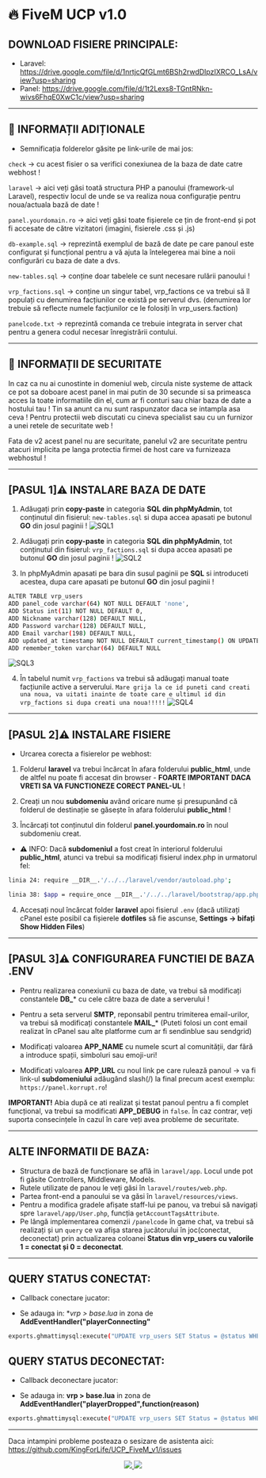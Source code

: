 # 🔥 **FiveM UCP v1.0**

## DOWNLOAD FISIERE PRINCIPALE:

* Laravel: https://drive.google.com/file/d/1nrtjcQfGLmt6BSh2rwdDIpzIXRCO_LsA/view?usp=sharing
* Panel: https://drive.google.com/file/d/1t2Lexs8-TGntRNkn-wivs6FhqE0XwC1c/view?usp=sharing

---

## 🤔 **INFORMAȚII ADIȚIONALE**

- Semnificația folderelor găsite pe link-urile de mai jos:

`check` -> cu acest fisier o sa verifici conexiunea de la baza de date catre webhost !

`laravel` ->  aici veți găsi toată structura PHP a panoului (framework-ul Laravel), respectiv locul de unde se va realiza noua configurație pentru noua/actuala bază de date !

`panel.yourdomain.ro` ->  aici veți găsi toate fișierele ce țin de front-end și pot fi accesate de către vizitatori (imagini, fisierele .css și .js)

`db-example.sql` ->  reprezintă exemplul de bază de date pe care panoul este configurat și funcțional pentru a vă ajuta la întelegerea mai bine a noii configurări cu baza de date a dvs.

`new-tables.sql` ->  conține doar tabelele ce sunt necesare rulării panoului !

`vrp_factions.sql` ->  conține un singur tabel, vrp_factions ce va trebui să îl populați cu denumirea facțiunilor ce există pe serverul dvs. (denumirea lor trebuie să reflecte numele facțiunilor ce le folosiți în vrp_users.faction)

`panelcode.txt` ->  reprezintă comanda ce trebuie integrata in server chat pentru a genera codul necesar înregistrării contului.

---

## 🤔 **INFORMAȚII DE SECURITATE**

In caz ca nu ai cunostinte in domeniul web, circula niste systeme de attack ce pot sa doboare acest panel in mai putin de 30 secunde si sa primeasca acces la toate informatiile din el, cum ar fi conturi sau chiar baza de date a hostului tau !
Tin sa anunt ca nu sunt raspunzator daca se intampla asa ceva !
Pentru protectii web discutati cu cineva specialist sau cu un furnizor a unei retele de securitate web !

Fata de v2 acest panel nu are securitate, panelul v2 are securitate pentru atacuri implicita pe langa protectia firmei de host care va furnizeaza webhostul !

---

## [PASUL 1]⚠️ **INSTALARE BAZA DE DATE**

1. Adăugați prin **copy-paste** in categoria **SQL din phpMyAdmin**, tot conținutul din fisierul: `new-tables.sql` si dupa accea apasati pe butonul **GO** din josul paginii !
![SQL1](https://imgur.com/FnkG630.png)

2. Adăugați prin **copy-paste** in categoria **SQL din phpMyAdmin**, tot conținutul din fisierul: `vrp_factions.sql` si dupa accea apasati pe butonul **GO** din josul paginii !
![SQL2](https://imgur.com/nA9yE5O.png)

3. In phpMyAdmin apasati pe bara din susul paginii pe **SQL** si introduceti acestea, dupa care apasati pe butonul **GO** din josul paginii !
```bash
ALTER TABLE vrp_users
ADD panel_code varchar(64) NOT NULL DEFAULT 'none',
ADD Status int(11) NOT NULL DEFAULT 0,
ADD Nickname varchar(128) DEFAULT NULL,
ADD Password varchar(128) DEFAULT NULL,
ADD Email varchar(198) DEFAULT NULL,
ADD updated_at timestamp NOT NULL DEFAULT current_timestamp() ON UPDATE current_timestamp(),
ADD remember_token varchar(64) DEFAULT NULL
```
![SQL3](https://imgur.com/ztlHiK7.png)

4. În tabelul numit `vrp_factions` va trebui să adăugați manual toate facțiunile active a serverului.
`Mare grija la ce id puneti cand creati una noua, va uitati inainte de toate care e ultimul id din vrp_factions si dupa creati una noua!!!!!`
![SQL4](https://imgur.com/0J1txsk.png)

---

## [PASUL 2]⚠️ **INSTALARE FISIERE**

- Urcarea corecta a fisierelor pe webhost:
1. Folderul **laravel** va trebui încărcat în afara folderului **public_html**, unde de altfel nu poate fi accesat din browser - **FOARTE IMPORTANT DACA VRETI SA VA FUNCTIONEZE CORECT PANEL-UL** !

2. Creați un nou **subdomeniu** având oricare nume și presupunând că folderul de destinație se găsește în afara folderului **public_html** !

3. Încărcați tot conținutul din folderul **panel.yourdomain.ro** în noul subdomeniu creat.

- ⚠️ INFO:
Dacă **subdomeniul** a fost creat în interiorul folderului **public_html**, atunci va trebui sa modificați fisierul index.php in urmatorul fel:
```bash
linia 24: require __DIR__.'/../../laravel/vendor/autoload.php';
```

```bash
linia 38: $app = require_once __DIR__.'/../../laravel/bootstrap/app.php';
```

4. Accesați noul încărcat folder **laravel** apoi fisierul `.env` (dacă utilizați cPanel este posibil ca fișierele **dotfiles** să fie ascunse, **Settings -> bifați Show Hidden Files**)

---

## [PASUL 3]⚠️ **CONFIGURAREA FUNCTIEI DE BAZA .ENV**

- Pentru realizarea conexiunii cu baza de date, va trebui să modificați constantele **DB_*** cu cele către baza de date a serverului !

- Pentru a seta serverul **SMTP**, reponsabil pentru trimiterea email-urilor, va trebui să modificați constantele **MAIL_*** (Puteti folosi un cont email realizat în cPanel sau alte platforme cum ar fi sendinblue sau sendgrid)

- Modificați valoarea **APP_NAME** cu numele scurt al comunității, dar fără a introduce spații, simboluri sau emoji-uri!

- Modificați valoarea **APP_URL** cu noul link pe care rulează panoul -> va fi link-ul **subdomeniului** adăugând slash(/) la final precum acest exemplu: `https://panel.korrupt.ro`!

**IMPORTANT!** Abia după ce ati realizat și testat panoul pentru a fi complet funcțional, va trebui sa modificati **APP_DEBUG** in `false`. În caz contrar, veți suporta consecințele în cazul în care veți avea probleme de securitate.

---

## ALTE INFORMATII DE BAZA:
* Structura de bază de funcționare se află in `laravel/app`. Locul unde pot fi găsite Controllers, Middleware, Models.
* Rutele utilizate de panou le veți găsi în `laravel/routes/web.php`.
* Partea front-end a panoului se va găsi în `laravel/resources/views`.
* Pentru a modifica gradele afișate staff-lui pe panou, va trebui să navigați spre `laravel/app/User.php`, funcția `getAccountTagsAttribute`.
* Pe lângă implementarea comenzii `/panelcode` în game chat, va trebui să realizați și un `query` ce va afișa starea jucătorului în joc(conectat, deconectat) prin actualizarea coloanei **Status din vrp_users cu valorile 1 = conectat și 0 = deconectat**.

---

## QUERY STATUS CONECTAT:

- Callback conectare jucator:
* Se adauga in: **vrp > base.lua* in zona de **AddEventHandler("playerConnecting"**
```bash
exports.ghmattimysql:execute("UPDATE vrp_users SET Status = @status WHERE id = @user_id", {user_id = user_id, status = 1}, function()end)
```

## QUERY STATUS DECONECTAT:

- Callback deconectare jucator:
* Se adauga in: **vrp > base.lua** in zona de **AddEventHandler("playerDropped",function(reason)**
```bash
exports.ghmattimysql:execute("UPDATE vrp_users SET Status = @status WHERE id = @user_id", {user_id = user_id, status = 0}, function()end)
```

---

Daca intampini probleme posteaza o sesizare de asistenta aici: https://github.com/KingForLife/UCP_FiveM_v1/issues

<p align="center">
  <a href="https://github.com/KingForLife/UCP_FiveM_v1/issues">
    <img src="https://img.shields.io/github/issues/KingForLife/UCP_FiveM_v1?color=0088ff&style=for-the-badge&logo=github"/>
  </a>
  <a href="https://github.com/KingForLife/UCP_FiveM_v1/pulls">
    <img src="https://img.shields.io/github/issues-pr/KingForLife/UCP_FiveM_v1?color=0088ff&style=for-the-badge&logo=github""/>
  </a>
</p>
